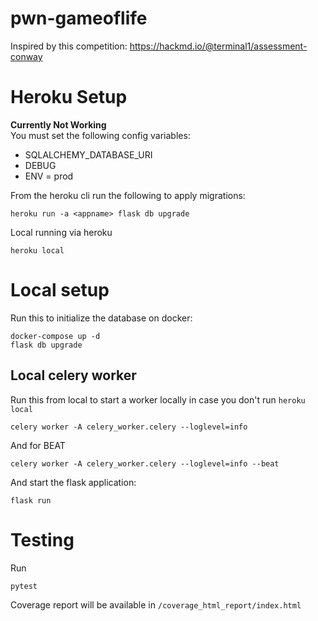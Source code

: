# pwn-gameoflife
Inspired by this competition: https://hackmd.io/@terminal1/assessment-conway


# Heroku Setup
**Currently Not Working**  
You must set the following config variables:
* SQLALCHEMY_DATABASE_URI
* DEBUG
* ENV = prod

From the heroku cli run the following to apply migrations:
```
heroku run -a <appname> flask db upgrade
```
Local running via heroku
```
heroku local
```

# Local setup
Run this to initialize the database on docker:
```
docker-compose up -d
flask db upgrade
```


## Local celery worker
Run this from local to start a worker locally in case you don't run `heroku local`
```
celery worker -A celery_worker.celery --loglevel=info
```

And for BEAT
```
celery worker -A celery_worker.celery --loglevel=info --beat
```

And start the flask application:
```
flask run
```

# Testing
Run
```
pytest
```
Coverage report will be available in `/coverage_html_report/index.html`